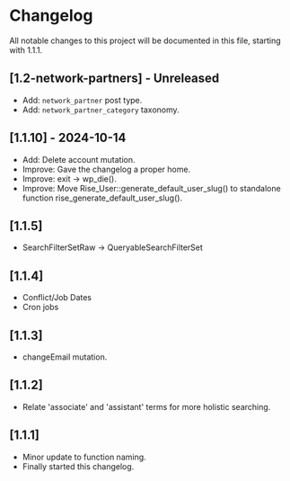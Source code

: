 # Changelog

All notable changes to this project will be documented in this file, starting
with 1.1.1.

## \[1.2-network-partners] - Unreleased

- Add: `network_partner` post type.
- Add: `network_partner_category` taxonomy.

## \[1.1.10] - 2024-10-14

- Add: Delete account mutation.
- Improve: Gave the changelog a proper home.
- Improve: exit -> wp_die().
- Improve: Move Rise_User::generate_default_user_slug() to standalone function rise_generate_default_user_slug().

## \[1.1.5]

- SearchFilterSetRaw -> QueryableSearchFilterSet

## \[1.1.4]

- Conflict/Job Dates
- Cron jobs

## \[1.1.3]

- changeEmail mutation.

## \[1.1.2]

- Relate 'associate' and 'assistant' terms for more holistic searching.

## \[1.1.1]

- Minor update to function naming.
- Finally started this changelog.
